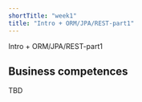 ```yaml
---
shortTitle: "week1"
title: "Intro + ORM/JPA/REST-part1"
--- 
```

Intro + ORM/JPA/REST-part1

## Business competences 
TBD